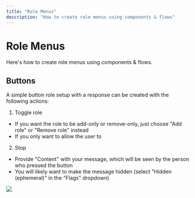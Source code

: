 ```yaml
---
title: "Role Menus"
description: "How to create role menus using components & flows"
---
```


# Role Menus

Here's how to create role menus using components & flows.

## Buttons

A simple button role setup with a response can be created with the following actions:

1. Toggle role
 - If you want the role to be add-only or remove-only, just choose "Add role" or "Remove role" instead
 - If you only want to allow the user to 
2. Stop
 - Provide "Content" with your message, which will be seen by the person who pressed the button
 - You will likely want to make the message hidden (select "Hidden (ephemeral)" in the "Flags" dropdown)

![](discohook://help/role_menu_button.png)
